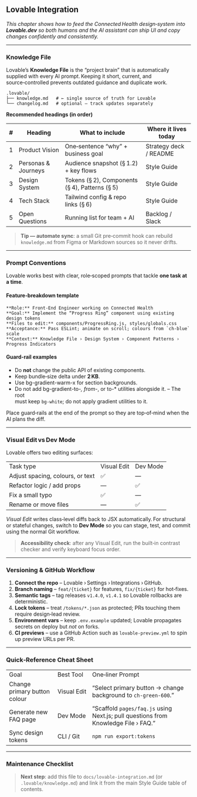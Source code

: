 ## Lovable Integration

_This chapter shows how to feed the Connected Health design‑system into_ **_Lovable.dev_** _so both humans and the AI assistant can ship UI and copy changes confidently and consistently._

---

### Knowledge File
Lovable’s **Knowledge File** is the “project brain” that is automatically supplied with every AI prompt. Keeping it short, current, and source‑controlled prevents outdated guidance and duplicate work.

```
.lovable/
├── knowledge.md   # ← single source of truth for Lovable
└── changelog.md   # optional – track updates separately
```

**Recommended headings (in order)**

|#|Heading|What to include|Where it lives today|
|---|---|---|---|
|1|Product Vision|One‑sentence “why” + business goal|Strategy deck / README|
|2|Personas & Journeys|Audience snapshot (§ 1.2) + key flows|Style Guide|
|3|Design System|Tokens (§ 2), Components (§ 4), Patterns (§ 5)|Style Guide|
|4|Tech Stack|Tailwind config & repo links (§ 6)|Style Guide|
|5|Open Questions|Running list for team + AI|Backlog / Slack|

> **Tip — automate sync**: a small Git pre‑commit hook can rebuild `knowledge.md` from Figma or Markdown sources so it never drifts.

---

### Prompt Conventions
Lovable works best with clear, role‑scoped prompts that tackle **one task at a time**.

#### Feature‑breakdown template

```
**Role:** Front‑End Engineer working on Connected Health
**Goal:** Implement the “Progress Ring” component using existing design tokens
**Files to edit:** components/ProgressRing.js, styles/globals.css
**Acceptance:** Pass ESLint; animate on scroll; colours from `ch‑blue` scale
**Context:** Knowledge File › Design System › Component Patterns › Progress Indicators
```

#### Guard‑rail examples
- Do **not** change the public API of existing components.
- Keep bundle‑size delta under **2 KB**.
- Use bg-gradient-warm-x for section backgrounds.
- Do not add bg-gradient-to-*, from-*, or to-* utilities alongside it.
– The root <nav> must keep `bg-white`; do not apply gradient utilities to it.

Place guard‑rails at the end of the prompt so they are top‑of‑mind when the AI plans the diff.

---

### Visual Edit vs Dev Mode
Lovable offers two editing surfaces:

|   |   |   |
|---|---|---|
|Task type|Visual Edit|Dev Mode|
|Adjust spacing, colours, or text|✅|—|
|Refactor logic / add props|—|✅|
|Fix a small typo|✅|—|
|Rename or move files|—|✅|

_Visual Edit_ writes class‑level diffs back to JSX automatically. For structural or stateful changes, switch to **Dev Mode** so you can stage, test, and commit using the normal Git workflow.

> **Accessibility check**: after any Visual Edit, run the built‑in contrast checker and verify keyboard focus order.

---

### Versioning & GitHub Workflow

1. **Connect the repo** – Lovable › Settings › Integrations › GitHub.
2. **Branch naming** – `feat/{ticket}` for features, `fix/{ticket}` for hot‑fixes.
3. **Semantic tags** – tag releases `v1.4.0`, `v1.4.1` so Lovable rollbacks are deterministic.
4. **Lock tokens** – treat `/tokens/*.json` as protected; PRs touching them require design‑lead review.
5. **Environment vars** – keep `.env.example` updated; Lovable propagates secrets on deploy but _not_ on forks.
6. **CI previews** – use a GitHub Action such as `lovable-preview.yml` to spin up preview URLs per PR.

---

### Quick‑Reference Cheat Sheet

|   |   |   |
|---|---|---|
|Goal|Best Tool|One‑liner Prompt|
|Change primary button colour|Visual Edit|“Select primary button → change background to `ch‑green‑600`.”|
|Generate new FAQ page|Dev Mode|“Scaffold `pages/faq.js` using Next.js; pull questions from Knowledge File › FAQ.”|
|Sync design tokens|CLI / Git|`npm run export:tokens`|

---

### Maintenance Checklist

> **Next step**: add this file to `docs/lovable-integration.md` (or `.lovable/knowledge.md`) and link it from the main Style Guide table of contents.
